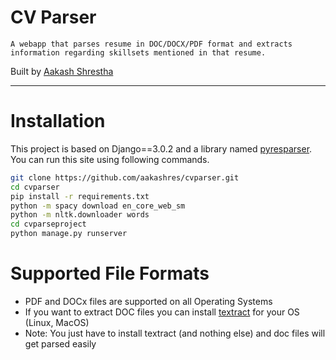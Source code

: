 # CV Parser

```
A webapp that parses resume in DOC/DOCX/PDF format and extracts information regarding skillsets mentioned in that resume.
```

Built by  [Aakash Shrestha](https://github.com/aakashres)

---
# Installation
This project is based on Django==3.0.2 and a library named [pyresparser](https://pypi.org/project/pyresparser/). You can run this site using following commands.

```bash
git clone https://github.com/aakashres/cvparser.git
cd cvparser
pip install -r requirements.txt
python -m spacy download en_core_web_sm
python -m nltk.downloader words
cd cvparseproject
python manage.py runserver
```

# Supported File Formats

- PDF and DOCx files are supported on all Operating Systems
- If you want to extract DOC files you can install [textract](https://textract.readthedocs.io/en/stable/installation.html) for your OS (Linux, MacOS)
- Note: You just have to install textract (and nothing else) and doc files will get parsed easily
